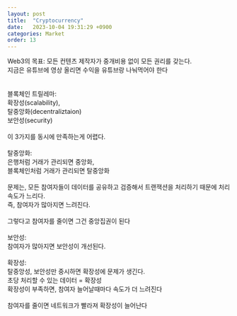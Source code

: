 ```yaml
---
layout: post
title:  "Cryptocurrency"
date:   2023-10-04 19:31:29 +0900
categories: Market
order: 13
---
```


Web3의 목표: 모든 컨텐츠 제작자가 중개비용 없이 모든 권리를 갖는다.<br>
지금은 유튜브에 영상 올리면 수익을 유튜브랑 나눠먹어야 한다<br>
<br>
<br>
블록체인 트릴레마:<br>
확장성(scalability),<br>
탈중앙화(decentraliztaion)<br>
보안성(security)<br>
<br>
이 3가지를 동시에 만족하는게 어렵다.<br>
<br>
탈중앙화:<br>
은행처럼 거래가 관리되면 중앙화,<br>
블록체인처럼 거래가 관리되면 탈중앙화<br>
<br>
문제는, 모든 참여자들이 데이터를 공유하고 검증해서 트랜잭션을 처리하기 때문에 처리속도가 느리다.<br>
즉, 참여자가 많아지면 느려진다.<br>
<br>
그렇다고 참여자를 줄이면 그건 중앙집권이 된다<br>
<br>
보안성:<br>
참여자가 많아지면 보안성이 개선된다.<br>
<br>
확장성:<br>
탈중앙성, 보안성만 중시하면 확장성에 문제가 생긴다.<br>
초당 처리할 수 있는 데이터 = 확장성<br>
확장성이 부족하면, 참여자 늘어날때마다 속도가 더 느려진다<br>
<br>
참여자를 줄이면 네트워크가 빨라져 확장성이 늘어난다<br>
<br>

